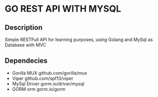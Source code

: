 # **GO REST API WITH MYSQL**

## **Description**

Simple RESTFull API for learning purposes, using Golang and MySql as Database with MVC

## **Dependecies**

- Gorilla MUX github.com/gorilla/mux
- Viper github.com/spf13/viper
- MySql Driver gorm.io/driver/mysql
- GORM orm gorm.io/gorm
